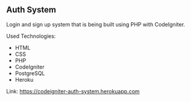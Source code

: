 ## Auth System

Login and sign up system that is being built using PHP with CodeIgniter.

Used Technologies:
- HTML
- CSS
- PHP
- CodeIgniter
- PostgreSQL
- Heroku

Link: https://codeigniter-auth-system.herokuapp.com
